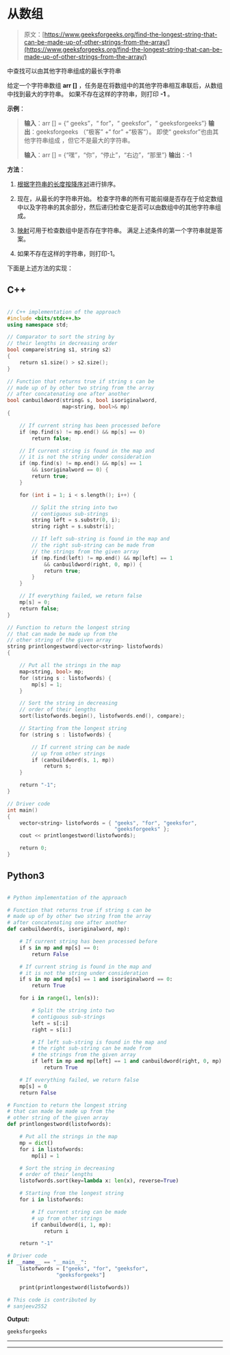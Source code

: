 # 从数组

> 原文：[https://www.geeksforgeeks.org/find-the-longest-string-that-can-be-made-up-of-other-strings-from-the-array/](https://www.geeksforgeeks.org/find-the-longest-string-that-can-be-made-up-of-other-strings-from-the-array/)

中查找可以由其他字符串组成的最长字符串

给定一个字符串数组 **arr []** ，任务是在将数组中的其他字符串相互串联后，从数组中找到最大的字符串。 如果不存在这样的字符串，则打印 **-1** 。

**示例**：

> **输入**：arr [] = {“ geeks”，“ for”，“ geeksfor”，“ geeksforgeeks”}
> **输出**：geeksforgeeks
> （“极客” +“ for” +“极客”）。
> 即使“ geeksfor”也由其他字符串组成
> ，但它不是最大的字符串。
> 
> **输入**：arr [] = {“嘿”，“你”，“停止”，“右边”，“那里”}
> **输出**：-1

**方法**：

1.  [根据字符串的长度按降序对](https://www.geeksforgeeks.org/sort-c-stl/)进行排序。

2.  现在，从最长的字符串开始。 检查字符串的所有可能前缀是否存在于给定数组中以及字符串的其余部分，然后递归检查它是否可以由数组中的其他字符串组成。

3.  [映射](http://www.geeksforgeeks.org/map-associative-containers-the-c-standard-template-library-stl/)可用于检查数组中是否存在字符串。 满足上述条件的第一个字符串就是答案。

4.  如果不存在这样的字符串，则打印-1。

下面是上述方法的实现：

## C++

```cpp

// C++ implementation of the approach 
#include <bits/stdc++.h> 
using namespace std; 

// Comparator to sort the string by 
// their lengths in decreasing order 
bool compare(string s1, string s2) 
{ 
    return s1.size() > s2.size(); 
} 

// Function that returns true if string s can be 
// made up of by other two string from the array 
// after concatenating one after another 
bool canbuildword(string& s, bool isoriginalword, 
                  map<string, bool>& mp) 
{ 

    // If current string has been processed before 
    if (mp.find(s) != mp.end() && mp[s] == 0) 
        return false; 

    // If current string is found in the map and 
    // it is not the string under consideration 
    if (mp.find(s) != mp.end() && mp[s] == 1 
        && isoriginalword == 0) { 
        return true; 
    } 

    for (int i = 1; i < s.length(); i++) { 

        // Split the string into two 
        // contiguous sub-strings 
        string left = s.substr(0, i); 
        string right = s.substr(i); 

        // If left sub-string is found in the map and 
        // the right sub-string can be made from 
        // the strings from the given array 
        if (mp.find(left) != mp.end() && mp[left] == 1 
            && canbuildword(right, 0, mp)) { 
            return true; 
        } 
    } 

    // If everything failed, we return false 
    mp[s] = 0; 
    return false; 
} 

// Function to return the longest string 
// that can made be made up from the 
// other string of the given array 
string printlongestword(vector<string> listofwords) 
{ 

    // Put all the strings in the map 
    map<string, bool> mp; 
    for (string s : listofwords) { 
        mp[s] = 1; 
    } 

    // Sort the string in decreasing 
    // order of their lengths 
    sort(listofwords.begin(), listofwords.end(), compare); 

    // Starting from the longest string 
    for (string s : listofwords) { 

        // If current string can be made 
        // up from other strings 
        if (canbuildword(s, 1, mp)) 
            return s; 
    } 

    return "-1"; 
} 

// Driver code 
int main() 
{ 
    vector<string> listofwords = { "geeks", "for", "geeksfor", 
                                   "geeksforgeeks" }; 
    cout << printlongestword(listofwords); 

    return 0; 
} 

```

## Python3

```py

# Python implementation of the approach 

# Function that returns true if string s can be 
# made up of by other two string from the array 
# after concatenating one after another 
def canbuildword(s, isoriginalword, mp): 

    # If current string has been processed before 
    if s in mp and mp[s] == 0: 
        return False

    # If current string is found in the map and 
    # it is not the string under consideration 
    if s in mp and mp[s] == 1 and isoriginalword == 0: 
        return True

    for i in range(1, len(s)): 

        # Split the string into two 
        # contiguous sub-strings 
        left = s[:i] 
        right = s[i:] 

        # If left sub-string is found in the map and 
        # the right sub-string can be made from 
        # the strings from the given array 
        if left in mp and mp[left] == 1 and canbuildword(right, 0, mp): 
            return True

    # If everything failed, we return false 
    mp[s] = 0
    return False

# Function to return the longest string 
# that can made be made up from the 
# other string of the given array 
def printlongestword(listofwords): 

    # Put all the strings in the map 
    mp = dict() 
    for i in listofwords: 
        mp[i] = 1

    # Sort the string in decreasing 
    # order of their lengths 
    listofwords.sort(key=lambda x: len(x), reverse=True) 

    # Starting from the longest string 
    for i in listofwords: 

        # If current string can be made 
        # up from other strings 
        if canbuildword(i, 1, mp): 
            return i 

    return "-1"

# Driver code 
if __name__ == "__main__": 
    listofwords = ["geeks", "for", "geeksfor", 
                "geeksforgeeks"] 

    print(printlongestword(listofwords)) 

# This code is contributed by 
# sanjeev2552 

```

**Output:**

```
geeksforgeeks

```



* * *

* * *



